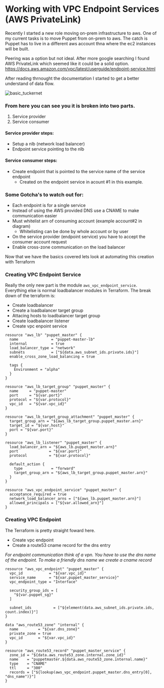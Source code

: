# Working with VPC Endpoint Services (AWS PrivateLink)

Recently I started a new role moving on-prem infrastructure to aws. One of my current tasks is to move Puppet from on-prem to aws. The catch is Puppet has to live in a different aws account thna where the ec2 instances will be built. 

Peering was a option but not ideal. After more google searching I found AWS PrivateLink which seemed like it could be a solid option. https://docs.aws.amazon.com/vpc/latest/userguide/endpoint-service.html  

After reading thrnought the documentation I started to get a better understand of data flow. 

![basic_tuckernet](terraform/img/basic_privatelink.jpeg)

### From here you can see you it is broken into two parts. 
1.  Service provider  
2.  Service consumer  


#### Service provider steps:
- Setup a nlb (network load balancer)
- Endpoint service pointing to the nlb

#### Service consumer steps:
- Create endpoint that is pointed to the service name of the service endpoint  
  - Created on the endpoint service in acount #1 in this example. 

### Some Gotcha's to watch out for:
- Each endpoint is for a single service
- Instead of using the AWS provided DNS use a CNAME to make communication easier
- Must whitelist arn of consuming account (example account#2 in diagram)
  - Whitelisting can be done by whole account or by user
- On the service provider (endpoint service) you have to accept the consumer account request
- Enable cross-zone communication on the load balancer  


Now that we have the basics covered lets look at automating this creation with Terraform 

### Creating VPC Endpoint Service

Really the only new part is the module `aws_vpc_endpoint_service`. Everything else is normal loadbalancer modules in Terraform. The break down of the terraform is:
- Create loadbalancer
- Create a loadbalancer target group
- Attacing hosts to loadbalancer target group
- Create loadbalancer listener
- Create vpc enpoint service

```
resource "aws_lb" "puppet_master" {
  name               = "puppet-master-lb"
  internal           = true
  load_balancer_type = "network"
  subnets            = ["${data.aws_subnet_ids.private.ids}"]
  enable_cross_zone_load_balancing = true

  tags {
    Environment = "alpha"
  }
}

resource "aws_lb_target_group" "puppet_master" {
  name     = "puppet-master"
  port     = "${var.port}"
  protocol = "${var.protocol}"
  vpc_id   = "${var.vpc_id}"
}

resource "aws_lb_target_group_attachment" "puppet_master" {
  target_group_arn = "${aws_lb_target_group.puppet_master.arn}"
  target_id = "${var.host}"
  port = "${var.port}"
}

resource "aws_lb_listener" "puppet_master" {
  load_balancer_arn = "${aws_lb.puppet_master.arn}"
  port              = "${var.port}"
  protocol          = "${var.protocol}"

  default_action {
    type             = "forward"
    target_group_arn = "${aws_lb_target_group.puppet_master.arn}"
  }
}

resource "aws_vpc_endpoint_service" "puppet_master" {
  acceptance_required = true
  network_load_balancer_arns = ["${aws_lb.puppet_master.arn}"]
  allowed_principals = ["${var.allowed_arn}"]
}
```  

### Creating VPC Endpoint 

The Terraform is pretty straight foward here. 
- Create vpc endpoint
- Create a route53 cname record for the dns entry 

*For endpoint communication think of a vpn. You have to use the dns name of the endpoint. To make a friendly dns name we create a cname record*

```
resource "aws_vpc_endpoint" "puppet_master" {
  vpc_id            = "${var.vpc_id}"
  service_name      = "${var.puppet_master_service}"
  vpc_endpoint_type = "Interface"

  security_group_ids = [
    "${var.puppet_sg}"
  ]
  
  subnet_ids          = ["${element(data.aws_subnet_ids.private.ids, count.index)}"]
}

data "aws_route53_zone" "internal" {
  name         = "${var.dns_zone}"
  private_zone = true
  vpc_id       = "${var.vpc_id}"
}

resource "aws_route53_record" "puppet_master_service" {
  zone_id = "${data.aws_route53_zone.internal.zone_id}"
  name    = "puppetmaster.${data.aws_route53_zone.internal.name}"
  type    = "CNAME"
  ttl     = "300"
  records = ["${lookup(aws_vpc_endpoint.puppet_master.dns_entry[0], "dns_name")}"]
}
```
